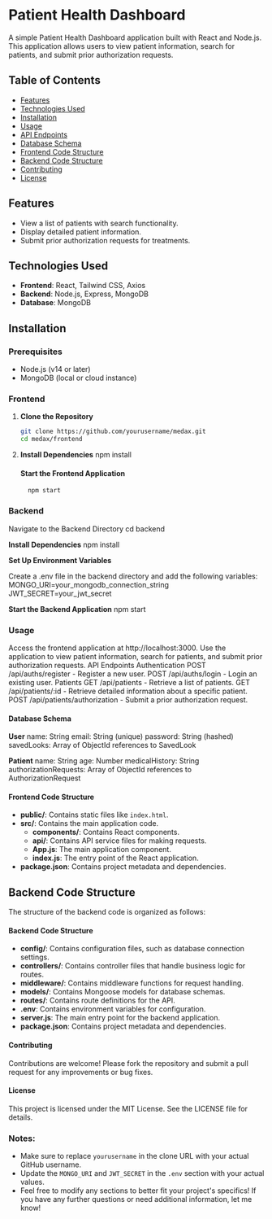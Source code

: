 # Patient Health Dashboard

A simple Patient Health Dashboard application built with React and Node.js. This application allows users to view patient information, search for patients, and submit prior authorization requests.

## Table of Contents

- [Features](#features)
- [Technologies Used](#technologies-used)
- [Installation](#installation)
- [Usage](#usage)
- [API Endpoints](#api-endpoints)
- [Database Schema](#database-schema)
- [Frontend Code Structure](#frontend-code-structure)
- [Backend Code Structure](#backend-code-structure)
- [Contributing](#contributing)
- [License](#license)

## Features

- View a list of patients with search functionality.
- Display detailed patient information.
- Submit prior authorization requests for treatments.

## Technologies Used

- **Frontend**: React, Tailwind CSS, Axios
- **Backend**: Node.js, Express, MongoDB
- **Database**: MongoDB

## Installation

### Prerequisites

- Node.js (v14 or later)
- MongoDB (local or cloud instance)

### Frontend

1. **Clone the Repository**

   ```bash
   git clone https://github.com/yourusername/medax.git
   cd medax/frontend

2. **Install Dependencies**
     npm install
    #### Start the Frontend Application
         npm start

### Backend
Navigate to the Backend Directory
cd backend

**Install Dependencies**
npm install

**Set Up Environment Variables**

Create a .env file in the backend directory and add the following variables:
MONGO_URI=your_mongodb_connection_string
JWT_SECRET=your_jwt_secret

**Start the Backend Application**
npm start

### Usage
Access the frontend application at http://localhost:3000.
Use the application to view patient information, search for patients, and submit prior authorization requests.
API Endpoints
Authentication
POST /api/auths/register - Register a new user.
POST /api/auths/login - Login an existing user.
Patients
GET /api/patients - Retrieve a list of patients.
GET /api/patients/:id - Retrieve detailed information about a specific patient.
POST /api/patients/authorization - Submit a prior authorization request.

#### Database Schema

**User**
name: String
email: String (unique)
password: String (hashed)
savedLooks: Array of ObjectId references to SavedLook

**Patient**
name: String
age: Number
medicalHistory: String
authorizationRequests: Array of ObjectId references to AuthorizationRequest

#### Frontend Code Structure


- **public/**: Contains static files like `index.html`.
- **src/**: Contains the main application code.
  - **components/**: Contains React components.
  - **api/**: Contains API service files for making requests.
  - **App.js**: The main application component.
  - **index.js**: The entry point of the React application.
- **package.json**: Contains project metadata and dependencies.

## Backend Code Structure

The structure of the backend code is organized as follows:

#### Backend Code Structure


- **config/**: Contains configuration files, such as database connection settings.
- **controllers/**: Contains controller files that handle business logic for routes.
- **middleware/**: Contains middleware functions for request handling.
- **models/**: Contains Mongoose models for database schemas.
- **routes/**: Contains route definitions for the API.
- **.env**: Contains environment variables for configuration.
- **server.js**: The main entry point for the backend application.
- **package.json**: Contains project metadata and dependencies.

#### Contributing
Contributions are welcome! Please fork the repository and submit a pull request for any improvements or bug fixes.

#### License
This project is licensed under the MIT License. See the LICENSE file for details.




### Notes:
- Make sure to replace `yourusername` in the clone URL with your actual GitHub username.
- Update the `MONGO_URI` and `JWT_SECRET` in the `.env` section with your actual values.
- Feel free to modify any sections to better fit your project's specifics! If you have any further questions or need additional information, let me know!
